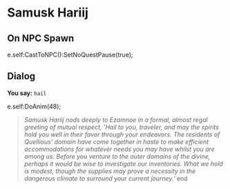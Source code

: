 # Samusk Hariij


## On NPC Spawn

e.self:CastToNPC():SetNoQuestPause(true);


## Dialog

**You say:** `hail`



e.self:DoAnim(48);


>*Samusk Hariij nods deeply to Ezamnoe in a formal, almost regal greeting of mutual respect, 'Hail to you, traveler, and may the spirits hold you well in their favor through your endeavors. The residents of Quellious' domain have come together in haste to make efficient accommodations for whatever needs you may have whilst you are among us. Before you venture to the outer domains of the divine, perhaps it would be wise to investigate our inventories. What we hold is modest, though the supplies may prove a necessity in the dangerous climate to surround your current journey.'*
end
